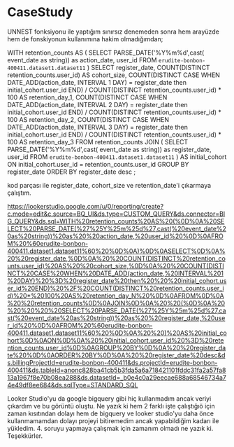# CaseStudy

UNNEST fonksiyonu ile yaptığım sınırsız denemeden sonra hem arayüzde hem de fonskiyonun kullanımına hakim olmadığımdan;

WITH retention_counts AS (
 SELECT PARSE_DATE('%Y%m%d',cast( event_date as string)) as  action_date, user_id 
FROM `erudite-bonbon-400411.dataset1.dataset11` 
)
SELECT
  register_date,
  COUNT(DISTINCT retention_counts.user_id) AS  cohort_size,
  COUNT(DISTINCT CASE WHEN DATE_ADD(action_date, INTERVAL 1 DAY) = register_date then   initial_cohort.user_id END)
   / COUNT(DISTINCT retention_counts.user_id) * 100 AS retention_day_1,
   COUNT(DISTINCT CASE WHEN DATE_ADD(action_date, INTERVAL 2 DAY) = register_date then   initial_cohort.user_id END)
   / COUNT(DISTINCT retention_counts.user_id) * 100 AS retention_day_2,
   COUNT(DISTINCT CASE WHEN DATE_ADD(action_date, INTERVAL 3 DAY) = register_date then   initial_cohort.user_id END)
   / COUNT(DISTINCT retention_counts.user_id) * 100 AS retention_day_3
FROM
  retention_counts
JOIN
  (
     SELECT PARSE_DATE('%Y%m%d',cast( event_date as string)) as  register_date, user_id 
FROM `erudite-bonbon-400411.dataset1.dataset11` 
  ) AS initial_cohort
ON
  initial_cohort.user_id = retention_counts.user_id
GROUP BY
  register_date 
ORDER BY
  register_date desc ;


kod parçası ile register_date, cohort_size ve retention_date'i çıkarmaya çalıştım. 

https://lookerstudio.google.com/u/0/reporting/create?c.mode=edit&c.source=BQ_UI&ds.type=CUSTOM_QUERY&ds.connector=BIG_QUERY&ds.sql=WITH%20retention_counts%20AS%20(%0D%0A%20SELECT%20PARSE_DATE(%27%25Y%25m%25d%27,cast(%20event_date%20as%20string))%20as%20%20action_date,%20user_id%20%0D%0AFROM%20%60erudite-bonbon-400411.dataset1.dataset11%60%20%0D%0A)%0D%0ASELECT%0D%0A%20%20register_date,%0D%0A%20%20COUNT(DISTINCT%20retention_counts.user_id)%20AS%20%20cohort_size,%0D%0A%20%20COUNT(DISTINCT%20CASE%20WHEN%20DATE_ADD(action_date,%20INTERVAL%201%20DAY)%20%3D%20register_date%20then%20%20%20initial_cohort.user_id%20END)%20%2F%20COUNT(DISTINCT%20retention_counts.user_id)%20*%20100%20AS%20retention_day_N%20%0D%0AFROM%0D%0A%20%20retention_counts%0D%0AJOIN%0D%0A%20%20(%0D%0A%20%20%20%20%20SELECT%20PARSE_DATE(%27%25Y%25m%25d%27,cast(%20event_date%20as%20string))%20as%20%20register_date,%20user_id%20%0D%0AFROM%20%60erudite-bonbon-400411.dataset1.dataset11%60%20%0D%0A%20%20)%20AS%20initial_cohort%0D%0AON%0D%0A%20%20initial_cohort.user_id%20%3D%20retention_counts.user_id%0D%0AGROUP%20BY%0D%0A%20%20register_date%20%0D%0AORDER%20BY%0D%0A%20%20register_date%20desc&ds.billingProjectId=erudite-bonbon-400411&ds.projectId=erudite-bonbon-400411&ds.tableId=anonc828ba41cb5b3fda5a6a718421101fddc31fa2a57fa813a1967f8e70b08ea288&ds.datasetId=_b0e4c0a29eecae688a68546734a74e49df8ee684&ds.sqlType=STANDARD_SQL        

Looker Studio'yu da google bigquery gibi hiç kullanmadım ancak veriyi çıkardım ve bu görüntü oluştu. Ne yazık ki hem 2 farklı işte çalıştığıö için zaman kısıtından dolayı hem de bigquery ve looker studio'yu daha önce kullanmamamdan dolayı projeyi bitiremedim ancak yapabildiğim kadarı ile yükledim. 4. soruyu yapmaya çalışmak için zamanım olmadı ne yazık ki. Teşekkürler.
